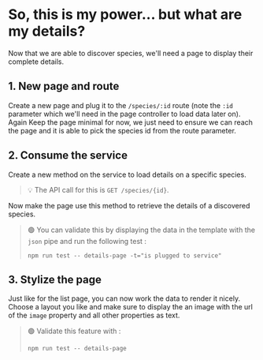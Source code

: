 # So, this is my power... but what are my details?

Now that we are able to discover species, we'll need a page to display their complete details.

## 1. New page and route

Create a new page and plug it to the `/species/:id` route (note the `:id` parameter which we'll need in the page controller to load data later on). Again Keep the page minimal for now, we just need to ensure we can reach the page and it is able to pick the species id from the route parameter.

## 2. Consume the service

Create a new method on the service to load details on a specific species.

> 💡 The API call for this is `GET /species/{id}`.

Now make the page use this method to retrieve the details of a discovered species.

> 🟢 You can validate this by displaying the data in the template with the `json` pipe and run the
> following test :
> ```shell
> npm run test -- details-page -t="is plugged to service"
> ```

## 3. Stylize the page

Just like for the list page, you can now work the data to render it nicely. Choose a layout you like and make sure to display the an image with the url of the `image` property and all other properties as text.

> 🟢 Validate this feature with :
> ```shell
> npm run test -- details-page
> ```
